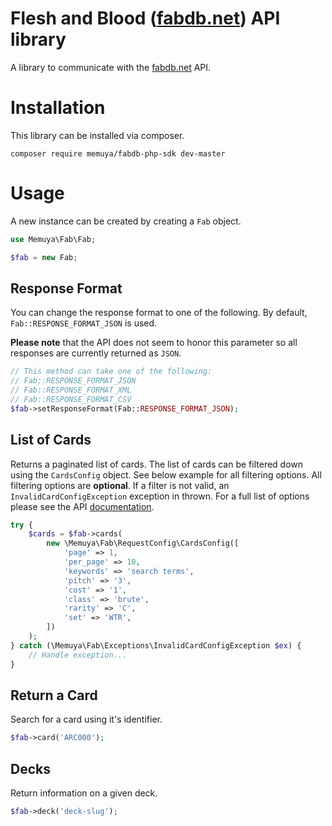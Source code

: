 
# Flesh and Blood ([fabdb.net](https://fabdb.net/resources/api)) API library
A library to communicate with the [fabdb.net](https://fabdb.net/resources/api) API.

# Installation
This library can be installed via composer.

```
composer require memuya/fabdb-php-sdk dev-master
```

# Usage
A new instance can be created by creating a `Fab` object.

```php
use Memuya\Fab\Fab;

$fab = new Fab;
```

## Response Format
You can change the response format to one of the following. By default, `Fab::RESPONSE_FORMAT_JSON` is used.

**Please note** that the API does not seem to honor this parameter so all responses are currently returned as `JSON`.

```php
// This method can take one of the following:
// Fab::RESPONSE_FORMAT_JSON
// Fab::RESPONSE_FORMAT_XML
// Fab::RESPONSE_FORMAT_CSV
$fab->setResponseFormat(Fab::RESPONSE_FORMAT_JSON);
```

    

## List of Cards
Returns a paginated list of cards. The list of cards can be filtered down using the `CardsConfig` object. See below example for all filtering options. All filtering options are **optional**. If a filter is not valid, an `InvalidCardConfigException` exception in thrown.
For a full list of options please see the API [documentation](https://fabdb.net/resources/api).

```php
try {
    $cards = $fab->cards(
        new \Memuya\Fab\RequestConfig\CardsConfig([
            'page' => 1,
            'per_page' => 10,
            'keywords' => 'search terms',
            'pitch' => '3',
            'cost' => '1',
            'class' => 'brute',
            'rarity' => 'C',
            'set' => 'WTR',
        ])
    );
} catch (\Memuya\Fab\Exceptions\InvalidCardConfigException $ex) {
    // Handle exception...
}
```

## Return a Card
Search for a card using it's identifier.

```php
$fab->card('ARC000');
```

## Decks
Return information on a given deck.

```php
$fab->deck('deck-slug');
```